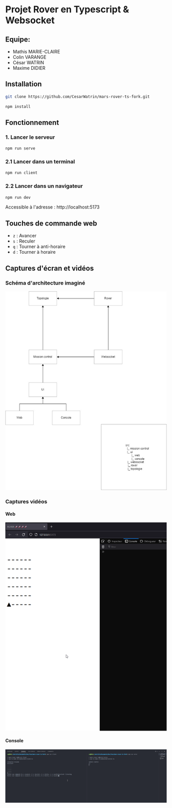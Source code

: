 # Projet Rover en Typescript & Websocket

## Equipe:

- Mathis MARIE-CLAIRE
- Colin VARANGE
- César WATRIN
- Maxime DIDIER

## Installation

```bash
git clone https://github.com/CesarWatrin/mars-rover-ts-fork.git
```

```bash
npm install
```

## Fonctionnement

### 1. Lancer le serveur

```bash
npm run serve
```

### 2.1 Lancer dans un terminal

```bash
npm run client
```

### 2.2 Lancer dans un navigateur

```bash
npm run dev
```

Accessible à l'adresse : http://localhost:5173

## Touches de commande web

- `z` : Avancer
- `s` : Reculer
- `q` : Tourner à anti-horaire
- `d` : Tourner à horaire

## Captures d'écran et vidéos

### Schéma d'architecture imaginé

![Architecture](./assets/architecture.jpg)

### Captures vidéos

#### Web
![Capture Web](./assets/web.gif)

#### Console
![Capture Console](./assets/console.gif)







